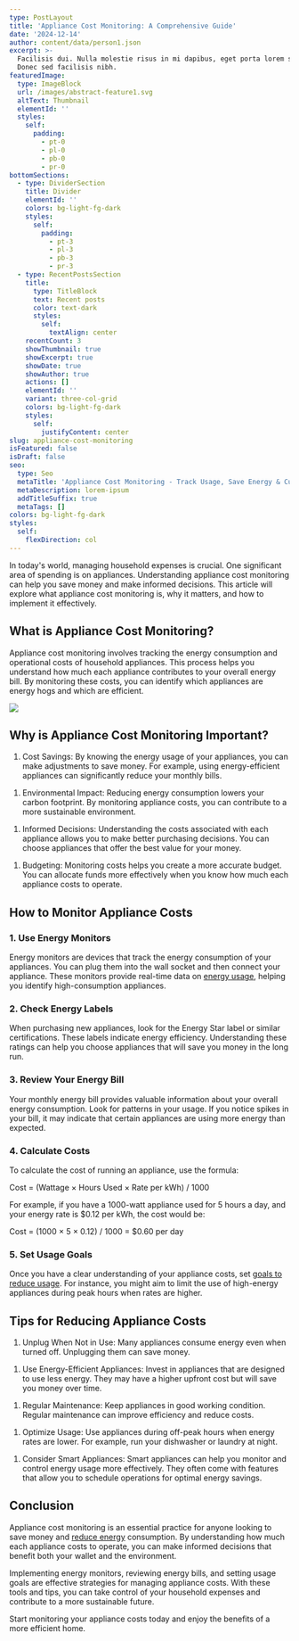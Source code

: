 ```yaml
---
type: PostLayout
title: 'Appliance Cost Monitoring: A Comprehensive Guide'
date: '2024-12-14'
author: content/data/person1.json
excerpt: >-
  Facilisis dui. Nulla molestie risus in mi dapibus, eget porta lorem semper.
  Donec sed facilisis nibh.
featuredImage:
  type: ImageBlock
  url: /images/abstract-feature1.svg
  altText: Thumbnail
  elementId: ''
  styles:
    self:
      padding:
        - pt-0
        - pl-0
        - pb-0
        - pr-0
bottomSections:
  - type: DividerSection
    title: Divider
    elementId: ''
    colors: bg-light-fg-dark
    styles:
      self:
        padding:
          - pt-3
          - pl-3
          - pb-3
          - pr-3
  - type: RecentPostsSection
    title:
      type: TitleBlock
      text: Recent posts
      color: text-dark
      styles:
        self:
          textAlign: center
    recentCount: 3
    showThumbnail: true
    showExcerpt: true
    showDate: true
    showAuthor: true
    actions: []
    elementId: ''
    variant: three-col-grid
    colors: bg-light-fg-dark
    styles:
      self:
        justifyContent: center
slug: appliance-cost-monitoring
isFeatured: false
isDraft: false
seo:
  type: Seo
  metaTitle: 'Appliance Cost Monitoring - Track Usage, Save Energy & Cut Costs'
  metaDescription: lorem-ipsum
  addTitleSuffix: true
  metaTags: []
colors: bg-light-fg-dark
styles:
  self:
    flexDirection: col
---
```

In today's world, managing household expenses is crucial. One significant area of spending is on appliances. Understanding appliance cost monitoring can help you save money and make informed decisions. This article will explore what appliance cost monitoring is, why it matters, and how to implement it effectively.

## What is Appliance Cost Monitoring?

Appliance cost monitoring involves tracking the energy consumption and operational costs of household appliances. This process helps you understand how much each appliance contributes to your overall energy bill. By monitoring these costs, you can identify which appliances are energy hogs and which are efficient.

![](https://thunderous-treacle-f156bd.netlify.app/images/pexels-abhilashsahoo-4143556.jpg)

## Why is Appliance Cost Monitoring Important?

1.  Cost Savings: By knowing the energy usage of your appliances, you can make adjustments to save money. For example, using energy-efficient appliances can significantly reduce your monthly bills.

<!---->

1.  Environmental Impact: Reducing energy consumption lowers your carbon footprint. By monitoring appliance costs, you can contribute to a more sustainable environment.

<!---->

1.  Informed Decisions: Understanding the costs associated with each appliance allows you to make better purchasing decisions. You can choose appliances that offer the best value for your money.

<!---->

1.  Budgeting: Monitoring costs helps you create a more accurate budget. You can allocate funds more effectively when you know how much each appliance costs to operate.

## How to Monitor Appliance Costs

### 1. Use Energy Monitors

Energy monitors are devices that track the energy consumption of your appliances. You can plug them into the wall socket and then connect your appliance. These monitors provide real-time data on [energy usage](https://termina.io/solutions/reduce-usage), helping you identify high-consumption appliances.

### 2. Check Energy Labels

When purchasing new appliances, look for the Energy Star label or similar certifications. These labels indicate energy efficiency. Understanding these ratings can help you choose appliances that will save you money in the long run.

### 3. Review Your Energy Bill

Your monthly energy bill provides valuable information about your overall energy consumption. Look for patterns in your usage. If you notice spikes in your bill, it may indicate that certain appliances are using more energy than expected.

### 4. Calculate Costs

To calculate the cost of running an appliance, use the formula:

Cost = (Wattage × Hours Used × Rate per kWh) / 1000

For example, if you have a 1000-watt appliance used for 5 hours a day, and your energy rate is $0.12 per kWh, the cost would be:

Cost = (1000 × 5 × 0.12) / 1000 = $0.60 per day

### 5. Set Usage Goals

Once you have a clear understanding of your appliance costs, set [goals to reduce usage](https://termina.io/solutions/reduce-usage). For instance, you might aim to limit the use of high-energy appliances during peak hours when rates are higher.

## Tips for Reducing Appliance Costs

1.  Unplug When Not in Use: Many appliances consume energy even when turned off. Unplugging them can save money.

<!---->

1.  Use Energy-Efficient Appliances: Invest in appliances that are designed to use less energy. They may have a higher upfront cost but will save you money over time.

<!---->

1.  Regular Maintenance: Keep appliances in good working condition. Regular maintenance can improve efficiency and reduce costs.

<!---->

1.  Optimize Usage: Use appliances during off-peak hours when energy rates are lower. For example, run your dishwasher or laundry at night.

<!---->

1.  Consider Smart Appliances: Smart appliances can help you monitor and control energy usage more effectively. They often come with features that allow you to schedule operations for optimal energy savings.

## Conclusion

Appliance cost monitoring is an essential practice for anyone looking to save money and [reduce energy](https://termina.io/solutions/reduce-usage) consumption. By understanding how much each appliance costs to operate, you can make informed decisions that benefit both your wallet and the environment.

Implementing energy monitors, reviewing energy bills, and setting usage goals are effective strategies for managing appliance costs. With these tools and tips, you can take control of your household expenses and contribute to a more sustainable future.

Start monitoring your appliance costs today and enjoy the benefits of a more efficient home.
